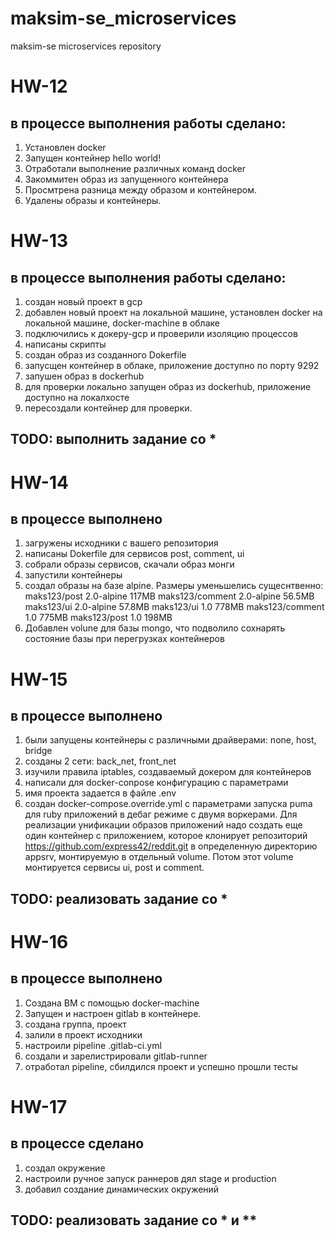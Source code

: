# maksim-se_microservices
maksim-se microservices repository

# HW-12
## в процессе выполнения работы сделано:
1. Установлен docker
2. Запущен контейнер hello world!
3. Отработали выполнение различных команд docker
4. Закоммитен образ из запущенного контейнера
5. Просмтрена разница между образом и контейнером.
6. Удалены образы и контейнеры.


# HW-13
## в процессе выполнения работы сделано:
1. создан новый проект в gcp
2. добавлен новый проект на локальной машине, установлен docker на локальной машине, docker-machine в облаке
3. подключились к докеру-gcp и проверили изоляцию процессов
4. написаны скрипты
5. создан образ из созданного Dokerfile
6. запусщен контейнер в облаке, приложение доступно по порту 9292
7. запушен образ в dockerhub
8. для проверки локально запущен образ из dockerhub, приложение доступно на локалхосте
9. пересоздали контейнер для проверки.

## TODO: выполнить задание со *

# HW-14
## в процессе выполнено
1. загружены исходники с вашего репозитория
2. написаны Dokerfile для сервисов post, comment, ui
3. собрали образы сервисов, скачали образ монги
4. запустили контейнеры
5. создал образы на базе alpine. Размеры уменьшелись сущеснтвенно:
   maks123/post          2.0-alpine          117MB
   maks123/comment       2.0-alpine          56.5MB
   maks123/ui            2.0-alpine          57.8MB
   maks123/ui            1.0                 778MB
   maks123/comment       1.0                 775MB
   maks123/post          1.0                 198MB
6. Добавлен volune для базы mongo, что подволило сохнарять состояние базы при перегрузках контейнеров

# HW-15
## в процессе выполнено
1. были запущены контейнеры с различными драйверами: none, host, bridge
2. созданы 2 сети: back_net, front_net
3. изучили правила iptables, создаваемый докером для контейнеров
4. написали для docker-conpose конфигурацию с параметрами
5. имя проекта задается в файле .env
6. создан docker-compose.override.yml с параметрами запуска puma для ruby приложений в дебаг режиме с двумя воркерами.  Для реализации унификации образов приложений надо создать еще один контейнер с приложением, которое клонирует репозиторий https://github.com/express42/reddit.git в определенную директорию appsrv, монтируемую в отдельный volume. Потом этот volume монтируется сервисы ui, post и comment.
## TODO: реализовать задание со *

# HW-16
## в процессе выполнено
1. Создана ВМ с помощью docker-machine
2. Запущен и настроен gitlab в контейнере.
3. создана группа, проект
4. залили в проект исходники
5. настроили pipeline .gitlab-ci.yml
6. создали и зарелистрировали gitlab-runner
7. отработал pipeline, сбилдился проект и успешно прошли тесты

# HW-17
## в процессе сделано
1. создал окружение
2. настроили ручное запуск раннеров дял stage и production
3. добавил создание динамических окружений

## TODO: реализовать задание со * и **



